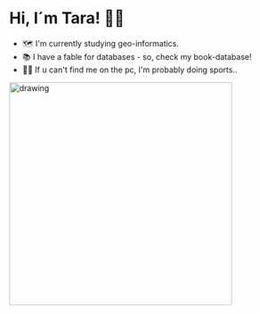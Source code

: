 # Hi, I´m Tara! :raising_hand_woman:	

* :world_map:	 I'm currently studying geo-informatics.
* :books:	I have a fable for databases - so, check my book-database!
* :weight_lifting_woman:	 If u can't find me on the pc, I'm probably doing sports..
 
<img src="https://i.pinimg.com/originals/47/35/05/473505820e97f514a9a4e867fcf75ceb.png" alt="drawing" width="400"/>
